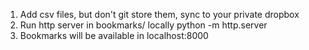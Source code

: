 1. Add csv files, but don't git store them, sync to your private dropbox
2. Run http server in bookmarks/ locally
python -m http.server
3. Bookmarks will be available in localhost:8000